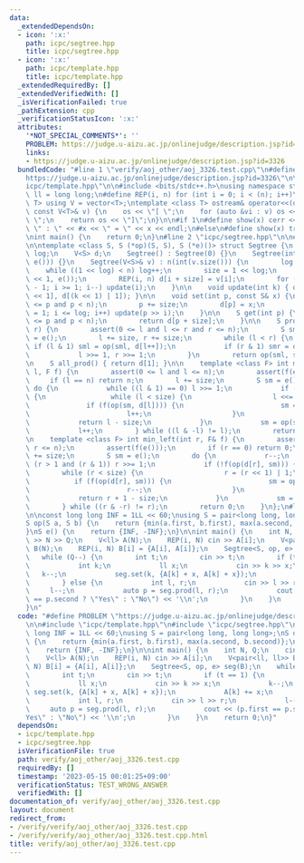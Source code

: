 ```yaml
---
data:
  _extendedDependsOn:
  - icon: ':x:'
    path: icpc/segtree.hpp
    title: icpc/segtree.hpp
  - icon: ':x:'
    path: icpc/template.hpp
    title: icpc/template.hpp
  _extendedRequiredBy: []
  _extendedVerifiedWith: []
  _isVerificationFailed: true
  _pathExtension: cpp
  _verificationStatusIcon: ':x:'
  attributes:
    '*NOT_SPECIAL_COMMENTS*': ''
    PROBLEM: https://judge.u-aizu.ac.jp/onlinejudge/description.jsp?id=3326
    links:
    - https://judge.u-aizu.ac.jp/onlinejudge/description.jsp?id=3326
  bundledCode: "#line 1 \"verify/aoj_other/aoj_3326.test.cpp\"\n#define PROBLEM \"\
    https://judge.u-aizu.ac.jp/onlinejudge/description.jsp?id=3326\"\n\n#line 2 \"\
    icpc/template.hpp\"\n\n#include <bits/stdc++.h>\nusing namespace std;\n\nusing\
    \ ll = long long;\n#define REP(i, n) for (int i = 0; i < (n); i++)\ntemplate <class\
    \ T> using V = vector<T>;\ntemplate <class T> ostream& operator<<(ostream &os,\
    \ const V<T>& v) {\n    os << \"[ \";\n    for (auto &vi : v) os << vi << \",\
    \ \";\n    return os << \"]\";\n}\n\n#if 1\n#define show(x) cerr << __LINE__ <<\
    \ \" : \" << #x << \" = \" << x << endl;\n#else\n#define show(x) true\n#endif\n\
    \nint main() {\n    return 0;\n}\n#line 2 \"icpc/segtree.hpp\"\n\n#line 4 \"icpc/segtree.hpp\"\
    \n\ntemplate <class S, S (*op)(S, S), S (*e)()> struct Segtree {\n    int n, size,\
    \ log;\n    V<S> d;\n    Segtree() : Segtree(0) {}\n    Segtree(int n) : Segtree(V<S>(n,\
    \ e())) {}\n    Segtree(V<S>& v) : n(int(v.size())) {\n        log = 0;\n    \
    \    while ((1 << log) < n) log++;\n        size = 1 << log;\n        d = V<S>(size\
    \ << 1, e());\n        REP(i, n) d[i + size] = v[i];\n        for (int i = size\
    \ - 1; i >= 1; i--) update(i);\n    }\n\n    void update(int k) { d[k] = op(d[k\
    \ << 1], d[(k << 1) | 1]); }\n\n    void set(int p, const S& x) {\n        assert(0\
    \ <= p and p < n);\n        p += size;\n        d[p] = x;\n        for (int i\
    \ = 1; i <= log; i++) update(p >> i);\n    }\n\n    S get(int p) {\n        assert(0\
    \ <= p and p < n);\n        return d[p + size];\n    }\n\n    S prod(int l, int\
    \ r) {\n        assert(0 <= l and l <= r and r <= n);\n        S sml = e(), smr\
    \ = e();\n        l += size, r += size;\n        while (l < r) {\n           \
    \ if (l & 1) sml = op(sml, d[l++]);\n            if (r & 1) smr = op(d[--r], smr);\n\
    \            l >>= 1, r >>= 1;\n        }\n        return op(sml, smr);\n    }\n\
    \n    S all_prod() { return d[1]; }\n\n    template <class F> int max_right(int\
    \ l, F f) {\n        assert(0 <= l and l <= n);\n        assert(f(e()));\n   \
    \     if (l == n) return n;\n        l += size;\n        S sm = e();\n       \
    \ do {\n            while ((l & 1) == 0) l >>= 1;\n            if (!f(op(sm, d[l])))\
    \ {\n                while (l < size) {\n                    l <<= 1;\n      \
    \              if (f(op(sm, d[l]))) {\n                        sm = op(sm, d[l]);\n\
    \                        l++;\n                    }\n                }\n    \
    \            return l - size;\n            }\n            sm = op(sm, d[l]);\n\
    \            l++;\n        } while ((l & -l) != l);\n        return n;\n    }\n\
    \n    template <class F> int min_left(int r, F& f) {\n        assert(0 <= r and\
    \ r <= n);\n        assert(f(e()));\n        if (r == 0) return 0;\n        r\
    \ += size;\n        S sm = e();\n        do {\n            r--;\n            while\
    \ (r > 1 and (r & 1)) r >>= 1;\n            if (!f(op(d[r], sm))) {\n        \
    \        while (r < size) {\n                    r = (r << 1) | 1;\n         \
    \           if (f(op(d[r], sm))) {\n                        sm = op(d[r], sm);\n\
    \                        r--;\n                    }\n                }\n    \
    \            return r + 1 - size;\n            }\n            sm = op(d[r], sm);\n\
    \        } while ((r & -r) != r);\n        return 0;\n    }\n};\n#line 5 \"verify/aoj_other/aoj_3326.test.cpp\"\
    \n\nconst long long INF = 1LL << 60;\nusing S = pair<long long, long long>;\n\
    S op(S a, S b) {\n    return {min(a.first, b.first), max(a.second, b.second)};\n\
    }\nS e() {\n    return {INF, -INF};\n}\n\nint main() {\n    int N, Q;\n    cin\
    \ >> N >> Q;\n    V<ll> A(N);\n    REP(i, N) cin >> A[i];\n    V<pair<ll, ll>>\
    \ B(N);\n    REP(i, N) B[i] = {A[i], A[i]};\n    Segtree<S, op, e> seg(B);\n \
    \   while (Q--) {\n        int t;\n        cin >> t;\n        if (t == 1) {\n\
    \            int k;\n            ll x;\n            cin >> k >> x;\n         \
    \   k--;\n            seg.set(k, {A[k] + x, A[k] + x});\n            A[k] += x;\n\
    \        } else {\n            int l, r;\n            cin >> l >> r;\n       \
    \     l--;\n            auto p = seg.prod(l, r);\n            cout << (p.first\
    \ == p.second ? \"Yes\" : \"No\") << '\\n';\n        }\n    }\n    return 0;\n\
    }\n"
  code: "#define PROBLEM \"https://judge.u-aizu.ac.jp/onlinejudge/description.jsp?id=3326\"\
    \n\n#include \"icpc/template.hpp\"\n#include \"icpc/segtree.hpp\"\n\nconst long\
    \ long INF = 1LL << 60;\nusing S = pair<long long, long long>;\nS op(S a, S b)\
    \ {\n    return {min(a.first, b.first), max(a.second, b.second)};\n}\nS e() {\n\
    \    return {INF, -INF};\n}\n\nint main() {\n    int N, Q;\n    cin >> N >> Q;\n\
    \    V<ll> A(N);\n    REP(i, N) cin >> A[i];\n    V<pair<ll, ll>> B(N);\n    REP(i,\
    \ N) B[i] = {A[i], A[i]};\n    Segtree<S, op, e> seg(B);\n    while (Q--) {\n\
    \        int t;\n        cin >> t;\n        if (t == 1) {\n            int k;\n\
    \            ll x;\n            cin >> k >> x;\n            k--;\n           \
    \ seg.set(k, {A[k] + x, A[k] + x});\n            A[k] += x;\n        } else {\n\
    \            int l, r;\n            cin >> l >> r;\n            l--;\n       \
    \     auto p = seg.prod(l, r);\n            cout << (p.first == p.second ? \"\
    Yes\" : \"No\") << '\\n';\n        }\n    }\n    return 0;\n}"
  dependsOn:
  - icpc/template.hpp
  - icpc/segtree.hpp
  isVerificationFile: true
  path: verify/aoj_other/aoj_3326.test.cpp
  requiredBy: []
  timestamp: '2023-05-15 00:01:25+09:00'
  verificationStatus: TEST_WRONG_ANSWER
  verifiedWith: []
documentation_of: verify/aoj_other/aoj_3326.test.cpp
layout: document
redirect_from:
- /verify/verify/aoj_other/aoj_3326.test.cpp
- /verify/verify/aoj_other/aoj_3326.test.cpp.html
title: verify/aoj_other/aoj_3326.test.cpp
---
```

